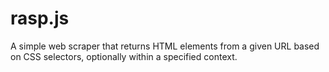 # rasp.js
A simple web scraper that returns HTML elements from a given URL based on CSS selectors, optionally within a specified context.

